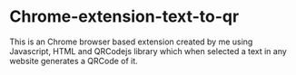 # Chrome-extension-text-to-qr
This is an Chrome browser based extension created by me using Javascript, HTML and QRCodejs library which when selected a text in any website generates a QRCode of it.

